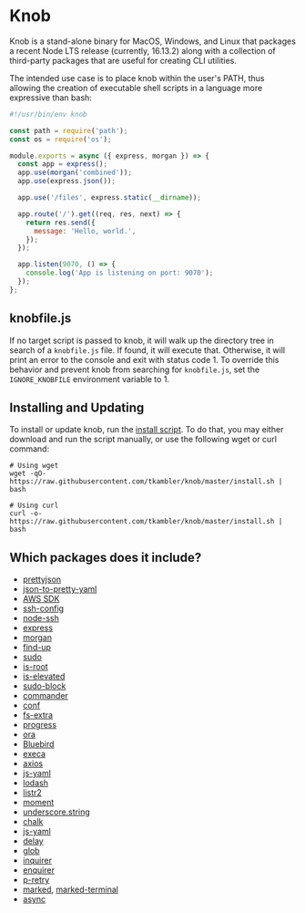 # Knob

Knob is a stand-alone binary for MacOS, Windows, and Linux that packages a recent Node LTS release (currently, 16.13.2) along with a collection of third-party packages that are useful for creating CLI utilities.

The intended use case is to place knob within the user's PATH, thus allowing the creation of executable shell scripts in a language more expressive than bash:

```javascript
#!/usr/bin/env knob

const path = require('path');
const os = require('os');

module.exports = async ({ express, morgan }) => {
  const app = express();
  app.use(morgan('combined'));
  app.use(express.json());

  app.use('/files', express.static(__dirname));

  app.route('/').get((req, res, next) => {
    return res.send({
      message: 'Hello, world.',
    });
  });

  app.listen(9070, () => {
    console.log('App is listening on port: 9070');
  });
};
```

## knobfile.js

If no target script is passed to knob, it will walk up the directory tree in search of a `knobfile.js` file. If found, it will execute that. Otherwise, it will print an error to the console and exit with status code 1. To override this behavior and prevent knob from searching for `knobfile.js`, set the `IGNORE_KNOBFILE` environment variable to 1.

## Installing and Updating

To install or update knob, run the [install script](https://raw.githubusercontent.com/tkambler/knob/master/install.sh). To do that, you may either download and run the script manually, or use the following wget or curl command:

```
# Using wget
wget -qO- https://raw.githubusercontent.com/tkambler/knob/master/install.sh | bash
```

```
# Using curl
curl -o- https://raw.githubusercontent.com/tkambler/knob/master/install.sh | bash
```

## Which packages does it include?

- [prettyjson](https://www.npmjs.com/package/prettyjson)
- [json-to-pretty-yaml](https://www.npmjs.com/package/json-to-pretty-yaml)
- [AWS SDK](https://www.npmjs.com/package/aws-sdk)
- [ssh-config](https://www.npmjs.com/package/ssh-config)
- [node-ssh](https://www.npmjs.com/package/node-ssh)
- [express](https://expressjs.com/)
- [morgan](https://www.npmjs.com/package/morgan)
- [find-up](https://www.npmjs.com/package/find-up)
- [sudo](https://www.npmjs.com/package/sudo)
- [is-root](https://www.npmjs.com/package/sudo)
- [is-elevated](https://www.npmjs.com/package/is-elevated)
- [sudo-block](https://www.npmjs.com/package/sudo-block)
- [commander](https://www.npmjs.com/package/commander)
- [conf](https://www.npmjs.com/package/conf)
- [fs-extra](https://www.npmjs.com/package/fs-extra)
- [progress](https://www.npmjs.com/package/progress)
- [ora](https://www.npmjs.com/package/ora)
- [Bluebird](https://www.npmjs.com/package/bluebird)
- [execa](https://www.npmjs.com/package/execa)
- [axios](https://www.npmjs.com/package/axios)
- [js-yaml](https://www.npmjs.com/package/js-yaml)
- [lodash](https://www.npmjs.com/package/lodash)
- [listr2](https://www.npmjs.com/package/listr2)
- [moment](https://www.npmjs.com/package/moment)
- [underscore.string](https://www.npmjs.com/package/underscore.string)
- [chalk](https://www.npmjs.com/package/chalk)
- [js-yaml](https://www.npmjs.com/package/js-yaml)
- [delay](https://www.npmjs.com/package/delay)
- [glob](https://www.npmjs.com/package/glob)
- [inquirer](https://www.npmjs.com/package/inquirer)
- [enquirer](https://www.npmjs.com/package/enquirer)
- [p-retry](https://www.npmjs.com/package/p-retry)
- [marked](https://www.npmjs.com/package/marked), [marked-terminal](https://www.npmjs.com/package/marked-terminal)
- [async](https://www.npmjs.com/package/async)
